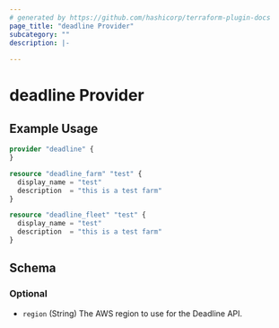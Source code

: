 ```yaml
---
# generated by https://github.com/hashicorp/terraform-plugin-docs
page_title: "deadline Provider"
subcategory: ""
description: |-
  
---
```


# deadline Provider



## Example Usage

```terraform
provider "deadline" {
}

resource "deadline_farm" "test" {
  display_name = "test"
  description  = "this is a test farm"
}

resource "deadline_fleet" "test" {
  display_name = "test"
  description  = "this is a test farm"
}
```

<!-- schema generated by tfplugindocs -->
## Schema

### Optional

- `region` (String) The AWS region to use for the Deadline API.
